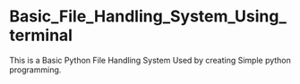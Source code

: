 # Basic_File_Handling_System_Using_terminal

This is a Basic Python File Handling System Used by creating Simple python programming.
